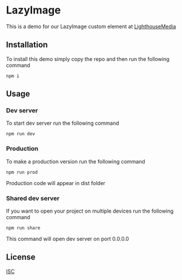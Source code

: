 # LazyImage

This is a demo for our LazyImage custom element at [LighthouseMedia](https://lhm.by)

## Installation

To install this demo simply copy the repo and then run the following command

```npm
npm i
```

## Usage

### Dev server

To start dev server run the following command

```npm
npm run dev
```

### Production

To make a production version run the following command

```npm
npm run prod
```

Production code will appear in dist folder

### Shared dev server

If you want to open your project on multiple devices run the following command

```npm
npm run share
```

This command will open dev server on port 0.0.0.0

## License
[ISC](https://choosealicense.com/licenses/isc/)